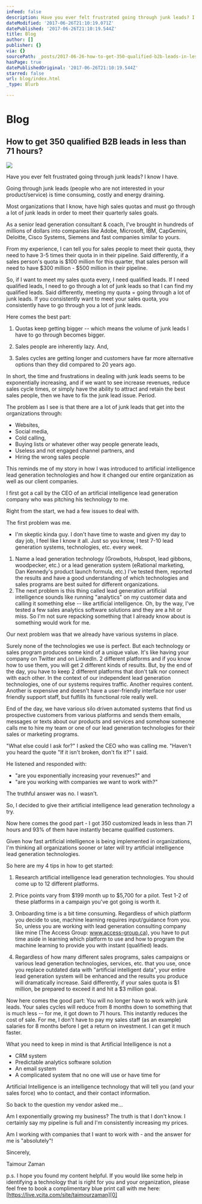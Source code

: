 ```yaml
---
inFeed: false
description: Have you ever felt frustrated going through junk leads? I know I have.
dateModified: '2017-06-26T21:10:19.071Z'
datePublished: '2017-06-26T21:10:19.544Z'
title: Blog
author: []
publisher: {}
via: {}
sourcePath: _posts/2017-06-26-how-to-get-350-qualified-b2b-leads-in-less-than-71-hours.md
hasPage: true
datePublishedOriginal: '2017-06-26T21:10:19.544Z'
starred: false
url: blog/index.html
_type: Blurb

---
```

# **Blog**

## **How to get 350 qualified B2B leads in less than 71 hours?**
![](https://the-grid-user-content.s3-us-west-2.amazonaws.com/a8faf00a-55fb-4267-8473-1f501c0fbb2e.jpg)

Have you ever felt frustrated going through junk leads? I know I have.

Going through junk leads (people who are not interested in your product/service) is time consuming, costly and energy draining.

Most organizations that I know, have high sales quotas and must go through a lot of junk leads in order to meet their quarterly sales goals.

As a senior lead generation consultant & coach, I've brought in hundreds of millions of dollars into companies like Adobe, Microsoft, IBM, CapGemini, Deloitte, Cisco Systems, Siemens and fast companies similar to yours.

From my experience, I can tell you for sales people to meet their quota, they need to have 3-5 times their quota in in their pipeline. Said differently, if a sales person's quota is $100 million for this quarter, that sales person will need to have $300 million - $500 million in their pipeline.

So, if I want to meet my sales quota every, I need qualified leads. If I need qualified leads, I need to go through a lot of junk leads so that I can find my qualified leads. Said differently, meeting my quota = going through a lot of junk leads. If you consistently want to meet your sales quota, you consistently have to go through you a lot of junk leads.

Here comes the best part:

1) Quotas keep getting bigger -- which means the volume of junk leads I have to go through becomes bigger.

2) Sales people are inherently lazy. And,

3) Sales cycles are getting longer and customers have far more alternative options than they did compared to 20 years ago.

In short, the time and frustrations in dealing with junk leads seems to be exponentially increasing, and if we want to see increase revenues, reduce sales cycle times, or simply have the ability to attract and retain the best sales people, then we have to fix the junk lead issue. Period.

The problem as I see is that there are a lot of junk leads that get into the organizations through:

* Websites,
* Social media,
* Cold calling,
* Buying lists or whatever other way people generate leads,
* Useless and not engaged channel partners, and
* Hiring the wrong sales people

This reminds me of my story in how I was introduced to artificial intelligence lead generation technologies and how it changed our entire organization as well as our client companies.

I first got a call by the CEO of an artificial intelligence lead generation company who was pitching his technology to me.

Right from the start, we had a few issues to deal with.

The first problem was me.

* I'm skeptic kinda guy. I don't have time to waste and given my day to day job, I feel like I know it all. Just so you know, I test 7-10 lead generation systems, technologies, etc. every week.

1. Name a lead generation technology (Growbots, Hubspot, lead gibbons, woodpecker, etc.) or a lead generation system (eRational marketing, Dan Kennedy's product launch formula, etc.) I've tested them, reported the results and have a good understanding of which technologies and sales programs are best suited for different organizations.
2. The next problem is this thing called lead generation artificial intelligence sounds like running "analytics" on my customer data and calling it something else -- like artificial intelligence. Oh, by the way, I've tested a few sales analytics software solutions and they are a hit or miss. So I'm not sure repacking something that I already know about is something would work for me.

Our next problem was that we already have various systems in place.

Surely none of the technologies we use is perfect. But each technology or sales program produces some kind of a unique value. It's like having your company on Twitter and on LinkedIn. 2 different platforms and if you know how to use them, you will get 2 different kinds of results. But, by the end of the day, you have to keep 2 different platforms that don't talk nor connect with each other. In the context of our independent lead generation technologies, one of our systems requires traffic. Another requires content. Another is expensive and doesn't have a user-friendly interface nor user friendly support staff, but fulfills its functional role really well.

End of the day, we have various silo driven automated systems that find us prospective customers from various platforms and sends them emails, messages or texts about our products and services and somehow someone calls me to hire my team or one of our lead generation technologies for their sales or marketing programs.

"What else could I ask for?" I asked the CEO who was calling me. "Haven't you heard the quote "If it isn't broken, don't fix it?" I said.

He listened and responded with:

* "are you exponentially increasing your revenues?" and
* "are you working with companies we want to work with?"

The truthful answer was no. I wasn't.

So, I decided to give their artificial intelligence lead generation technology a try.

Now here comes the good part - I got 350 customized leads in less than 71 hours and 93% of them have instantly became qualified customers.

Given how fast artificial intelligence is being implemented in organizations, I'm thinking all organizations sooner or later will try artificial intelligence lead generation technologies.

So here are my 4 tips in how to get started:

1) Research artificial intelligence lead generation technologies. You should come up to 12 different platforms.

2) Price points vary from $199 month up to $5,700 for a pilot. Test 1-2 of these platforms in a campaign you've got going is worth it.

3) Onboarding time is a bit time consuming. Regardless of which platform you decide to use, machine learning requires input/guidance from you. So, unless you are working with lead generation consulting company like mine (The Access Group: www.access-group.ca), you have to put time aside in learning which platform to use and how to program the machine learning to provide you with instant (qualified) leads.

4) Regardless of how many different sales programs, sales campaigns or various lead generation technologies, services, etc. that you use, once you replace outdated data with "artificial intelligent data", your entire lead generation system will be enhanced and the results you produce will dramatically increase. Said differently, if your sales quota is $1 million, be prepared to exceed it and hit a $3 million goal.

Now here comes the good part: You will no longer have to work with junk leads. Your sales cycles will reduce from 8 months down to something that is much less -- for me, it got down to 71 hours. This instantly reduces the cost of sale. For me, I don't have to pay my sales staff (as an example) salaries for 8 months before I get a return on investment. I can get it much faster.

What you need to keep in mind is that Artificial Intelligence is not a

* CRM system
* Predictable analytics software solution
* An email system
* A complicated system that no one will use or have time for

Artificial Intelligence is an intelligence technology that will tell you (and your sales force) who to contact, and their contact information.

So back to the question my vendor asked me...

Am I exponentially growing my business? The truth is that I don't know. I certainly say my pipeline is full and I'm consistently increasing my prices.

Am I working with companies that I want to work with - and the answer for me is "absolutely"!

Sincerely,

Taimour Zaman

p.s. I hope you found my content helpful. If you would like some help in identifying a technology that is right for you and your organization, please feel free to book a complimentary blue print call with me here: [https://live.vcita.com/site/taimourzaman][0]

[0]: https://live.vcita.com/site/taimourzaman